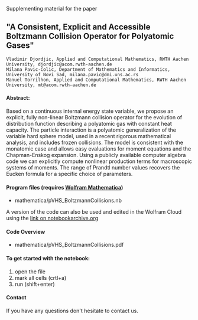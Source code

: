 Supplementing material for the paper

## "A Consistent, Explicit and Accessible Boltzmann Collision Operator for Polyatomic Gases"

    Vladimir Djordjic, Applied and Computational Mathematics, RWTH Aachen University, djordjic@acom.rwth-aachen.de
    Milana Pavic-Colic, Department of Mathematics and Informatics, University of Novi Sad, milana.pavic@dmi.uns.ac.rs
    Manuel Torrilhon, Applied and Computational Mathematics, RWTH Aachen University, mt@acom.rwth-aachen.de


#### Abstract:  
Based on a continuous internal energy state variable, we propose an explicit, 
fully non-linear Boltzmann collision operator for the evolution of distribution 
function describing a polyatomic gas with constant heat capacity. The particle 
interaction is a polyatomic generalization of the variable hard sphere model, used 
in a recent rigorous mathematical analysis, and includes frozen collisions. The 
model is consistent with the monatomic case and allows easy evaluations for moment 
equations and the Chapman-Enskog expansion. Using a publicly available computer 
algebra code we can explicitly compute nonlinear production terms for macroscopic 
systems of moments. The range of Prandtl number values recovers the Eucken formula 
for a specific choice of parameters.

#### Program files (requires [Wolfram Mathematica](https://www.wolfram.com/mathematica/))

* mathematica/pVHS_BoltzmannCollisions.nb

A version of the code can also be used and edited in the Wolfram Cloud using the  [link on notebookarchive.org](https://notebookarchive.org/2021-05-607ilfo/)

#### Code Overview

* mathematica/pVHS_BoltzmannCollisions.pdf

#### To get started with the notebook:
  1. open the file
  2. mark all cells (crtl+a)
  3. run (shift+enter)
 
 #### Contact 
 
 If you have any questions don't hesitate to contact us.


